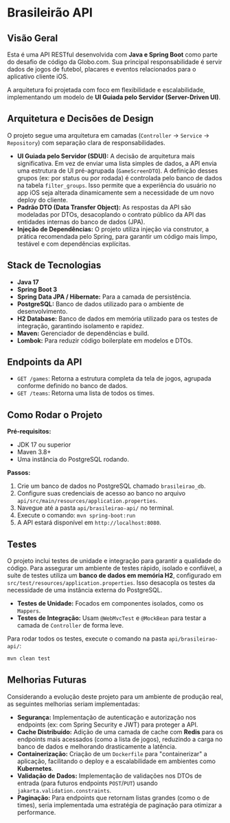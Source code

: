 # Brasileirão API

## Visão Geral

Esta é uma API RESTful desenvolvida com **Java e Spring Boot** como parte do desafio de código da Globo.com. Sua principal responsabilidade é servir dados de jogos de futebol, placares e eventos relacionados para o aplicativo cliente iOS.

A arquitetura foi projetada com foco em flexibilidade e escalabilidade, implementando um modelo de **UI Guiada pelo Servidor (Server-Driven UI)**.

## Arquitetura e Decisões de Design

O projeto segue uma arquitetura em camadas (`Controller` -> `Service` -> `Repository`) com separação clara de responsabilidades.

-   **UI Guiada pelo Servidor (SDUI):** A decisão de arquitetura mais significativa. Em vez de enviar uma lista simples de dados, a API envia uma estrutura de UI pré-agrupada (`GameScreenDTO`). A definição desses grupos (ex: por status ou por rodada) é controlada pelo banco de dados na tabela `filter_groups`. Isso permite que a experiência do usuário no app iOS seja alterada dinamicamente sem a necessidade de um novo deploy do cliente.
-   **Padrão DTO (Data Transfer Object):** As respostas da API são modeladas por DTOs, desacoplando o contrato público da API das entidades internas do banco de dados (JPA).
-   **Injeção de Dependências:** O projeto utiliza injeção via construtor, a prática recomendada pelo Spring, para garantir um código mais limpo, testável e com dependências explícitas.

## Stack de Tecnologias

-   **Java 17**
-   **Spring Boot 3**
-   **Spring Data JPA / Hibernate:** Para a camada de persistência.
-   **PostgreSQL:** Banco de dados utilizado para o ambiente de desenvolvimento.
-   **H2 Database:** Banco de dados em memória utilizado para os testes de integração, garantindo isolamento e rapidez.
-   **Maven:** Gerenciador de dependências e build.
-   **Lombok:** Para reduzir código boilerplate em modelos e DTOs.

## Endpoints da API

-   `GET /games`: Retorna a estrutura completa da tela de jogos, agrupada conforme definido no banco de dados.
-   `GET /teams`: Retorna uma lista de todos os times.

## Como Rodar o Projeto

**Pré-requisitos:**
-   JDK 17 ou superior
-   Maven 3.8+
-   Uma instância do PostgreSQL rodando.

**Passos:**
1.  Crie um banco de dados no PostgreSQL chamado `brasileirao_db`.
2.  Configure suas credenciais de acesso ao banco no arquivo `api/src/main/resources/application.properties`.
3.  Navegue até a pasta `api/brasileirao-api/` no terminal.
4.  Execute o comando: `mvn spring-boot:run`
5.  A API estará disponível em `http://localhost:8080`.

## Testes

O projeto inclui testes de unidade e integração para garantir a qualidade do código. Para assegurar um ambiente de testes rápido, isolado e confiável, a suíte de testes utiliza um **banco de dados em memória H2**, configurado em `src/test/resources/application.properties`. Isso desacopla os testes da necessidade de uma instância externa do PostgreSQL.

-   **Testes de Unidade:** Focados em componentes isolados, como os `Mappers`.
-   **Testes de Integração:** Usam `@WebMvcTest` e `@MockBean` para testar a camada de `Controller` de forma leve.

Para rodar todos os testes, execute o comando na pasta `api/brasileirao-api/`:
```sh
mvn clean test
```

## Melhorias Futuras

Considerando a evolução deste projeto para um ambiente de produção real, as seguintes melhorias seriam implementadas:

-   **Segurança:** Implementação de autenticação e autorização nos endpoints (ex: com Spring Security e JWT) para proteger a API.
-   **Cache Distribuído:** Adição de uma camada de cache com **Redis** para os endpoints mais acessados (como a lista de jogos), reduzindo a carga no banco de dados e melhorando drasticamente a latência.
-   **Containerização:** Criação de um `Dockerfile` para "containerizar" a aplicação, facilitando o deploy e a escalabilidade em ambientes como **Kubernetes**.
-   **Validação de Dados:** Implementação de validações nos DTOs de entrada (para futuros endpoints `POST`/`PUT`) usando `jakarta.validation.constraints`.
-   **Paginação:** Para endpoints que retornam listas grandes (como o de times), seria implementada uma estratégia de paginação para otimizar a performance.
